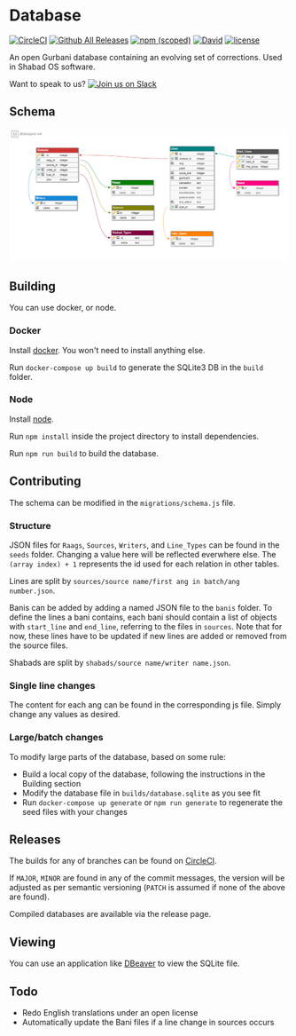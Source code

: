 
# Database

[![CircleCI](https://img.shields.io/circleci/project/github/ShabadOS/database.svg?style=for-the-badge)](https://circleci.com/gh/ShabadOS/database)
[![Github All Releases](https://img.shields.io/github/downloads/ShabadOS/database/total.svg?style=for-the-badge)](https://github.com/ShabadOS/database/releases)
[![npm (scoped)](https://img.shields.io/npm/v/@shabados/database.svg?style=for-the-badge)](https://www.npmjs.com/package/@shabados/database)
[![David](https://img.shields.io/david/ShabadOS/database.svg?style=for-the-badge)]()
[![license](https://img.shields.io/github/license/ShabadOS/database.svg?style=for-the-badge)]()

An open Gurbani database containing an evolving set of corrections. Used in Shabad OS software.

Want to speak to us? [![Join us on Slack](https://slack.shabados.com/badge.svg)](https://slack.shabados.com)

## Schema

![schema](schema.png)

## Building

You can use docker, or node.

### Docker

Install [docker](http://docker.com). You won't need to install anything else.

Run `docker-compose up build` to generate the SQLite3 DB in the `build` folder.

### Node

Install [node](https://nodejs.org/). 

Run `npm install` inside the project directory to install dependencies.

Run `npm run build` to build the database.

## Contributing

The schema can be modified in the `migrations/schema.js` file.

### Structure

JSON files for `Raags`, `Sources`, `Writers`, and `Line_Types` can be found in the `seeds` folder.
Changing a value here will be reflected everwhere else. The `(array index) + 1` represents the id used
for each relation in other tables.

Lines are split by `sources/source name/first ang in batch/ang number.json`.

Banis can be added by adding a named JSON file to the `banis` folder. To define the lines a bani contains, each bani should contain a list of objects with `start_line` and `end_line`, referring to the files in `sources`. Note that for now, these lines have to be updated if new lines are added or removed from the source files. 

Shabads are split by `shabads/source name/writer name.json`.


### Single line changes
The content for each ang can be found in the corresponding js file. 
Simply change any values as desired.

### Large/batch changes

To modify large parts of the database, based on some rule:
- Build a local copy of the database, following the instructions in the Building section
- Modify the database file in `builds/database.sqlite` as you see fit
- Run `docker-compose up generate` or `npm run generate` to regenerate the seed files with your changes

## Releases

The builds for any of branches can be found on [CircleCI](https://circleci.com/gh/ShabadOS).

If `MAJOR`, `MINOR` are found in any of the commit messages, the version will be adjusted as per
semantic versioning (`PATCH` is assumed if none of the above are found).

Compiled databases are available via the release page.
      
## Viewing

You can use an application like [DBeaver](https://dbeaver.jkiss.org/) to view the SQLite file.

## Todo

- Redo English translations under an open license
- Automatically update the Bani files if a line change in sources occurs
